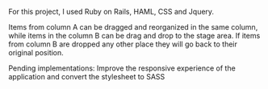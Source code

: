 For this project, I used Ruby on Rails, HAML, CSS and Jquery.

Items from column A can be dragged and reorganized in the same column, while items in the column B can be drag and drop to the stage area. If items from column B are dropped any other place they will go back to their original position.

Pending implementations: Improve the responsive experience of the application and convert the stylesheet to SASS

